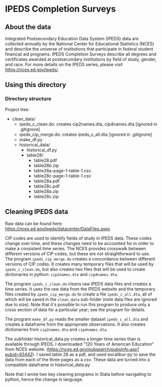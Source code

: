 # IPEDS Completion Surveys

## About the data

Integrated Postsecondary Education Data System (IPEDS) data are collected annually by the National Center for Educational Statistics (NCES) and describe the universe of institutions that participate in federal student financial aid programs. 
IPEDS Completion Surveys describe all degrees and certificates awarded at postsecondary institutions by field of study, gender, and race.
For more details on the IPEDS series, please visit https://nces.ed.gov/ipeds/.

## Using this directory

### Directory structure

Project tree: 
- clean_data/
    - ipeds_c_clean.do: creates cip2names.dta, cip4names.dta [ignored in .gitignore]
    - ipeds_cip_merge.do: creates ipeds_c_all.dta [ignored in .gitignore]
    - make_df.py
    - historical_data/
        * historical_df.py
        * table28/
            * table28.pdf
            * table28b.zip
            * table28a-page-1-table-1.csv 
            * table28c-page-1-table-1.csv
            * table28a.pdf 
            * table28c.pdf
            * table28a.zip 
            * table28c.zip

## Cleaning IPEDS data

Raw data can be found here: https://nces.ed.gov/ipeds/datacenter/DataFiles.aspx

CIP codes are used to identify fields of study in IPEDS data.
These codes change over time, and these changes need to be accounted for in order to make a consistent time series.
The NCES provides crosswalk between different versions of CIP codes, but these are not straightforward to use.
The program `ipeds_cip_merge.do` creates a concordance between different versions of CIP codes. 
It creates many temporary files that will be used by `ipeds_c_clean.do`, but also creates two files that will be used to create dictionaries in python: `cip2names.dta` and `cip4names.dta`.

The program `ipeds_c_clean.do` cleans raw IPEDS data files and creates a time series. 
It uses the raw data from the IPEDS website and the temporary files created by `ipeds_cip_merge.do` to create a file `ipeds_c_all.dta`, all of which will be saved in the `clean_data` sub-folder (note data files are ignored due to size).
Note that it's possible to run this program to produce only a cross section of data for a particular year; see the program for details.

The program `make_df.py` reads the smaller dataset `ipeds_c_all.dta` and creates a dataframe from the appropriate observations. It also creates dictionaries from `cip2names.dta` and `cip4names.dta`.

The subfolder historical_data.py creates a longer time series than is available through IPEDS. 
I downloaded "120 Years of American Education" from NCES website: (https://nces.ed.gov/pubsearch/pubsinfo.asp?pubid=93442).
I saved table 28 as a pdf, and used excalibur-py to save the data from each of the three pages as a csv.
These data are turned into a compatible dataframe in historical_data.py

Note that I wrote two key cleaning programs in Stata before navigating to python, hence the change in language. 
